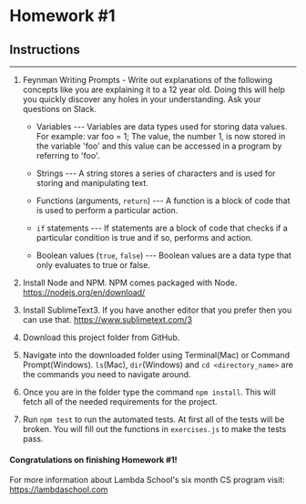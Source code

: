 # Homework #1

## Instructions
---
1. Feynman Writing Prompts - Write out explanations of the following concepts like you are explaining it to a 12 year old.  Doing this will help you quickly discover any holes in your understanding.  Ask your questions on Slack.
		
	* Variables  --- Variables are data types used for storing data values.  For example:  var foo = 1;   The value, the number 1, is now stored in the variable 'foo' and this value can be accessed in a program by referring to 'foo'.

	* Strings --- A string stores a series of characters and is used for storing and manipulating text.

	* Functions (arguments, `return`)   ---   A function is a block of code that is used to perform a particular action. 

	* `if` statements   --- If statements are a block of code that checks if a particular condition is true and if so, performs and action.


	* Boolean values (`true`, `false`)  --- Boolean values are a data type that only evaluates to true or false.  


2. Install Node and NPM.  NPM comes packaged with Node. https://nodejs.org/en/download/


3. Install SublimeText3.  If you have another editor that you prefer then you can use that. https://www.sublimetext.com/3


4. Download this project folder from GitHub.


5. Navigate into the downloaded folder using Terminal(Mac) or Command Prompt(Windows).  `ls`(Mac), `dir`(Windows) and `cd <directory_name>` are the commands you need to navigate around.


6. Once you are in the folder type the command `npm install`.  This will fetch all of the needed requirements for the project.


7. Run `npm test` to run the automated tests.  At first all of the tests will be broken.  You will fill out the functions in `exercises.js` to make the tests pass.




#### Congratulations on finishing Homework #1!

For more information about Lambda School's six month CS program visit: https://lambdaschool.com
